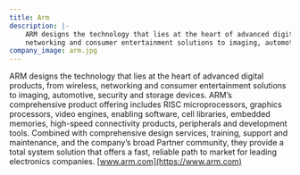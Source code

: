 ```yaml
---
title: Arm
description: |-
    ARM designs the technology that lies at the heart of advanced digital products, from wireless,
    networking and consumer entertainment solutions to imaging, automotive, security and storage devices.
company_image: arm.jpg
---
```

ARM designs the technology that lies at the heart of advanced digital products, from wireless, networking and consumer entertainment solutions to imaging, automotive, security and storage devices. ARM’s comprehensive product offering includes RISC microprocessors, graphics processors, video engines, enabling software, cell libraries, embedded memories, high-speed connectivity products, peripherals and development tools. Combined with comprehensive design services, training, support and maintenance, and the company’s broad Partner community, they provide a total system solution that offers a fast, reliable path to market for leading electronics companies. [www.arm.com](https://www.arm.com)
